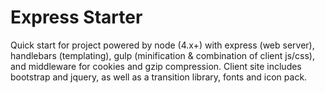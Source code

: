 Express Starter
====

Quick start for project powered by node (4.x+) with express (web server), handlebars (templating), gulp (minification & combination of client js/css), and middleware for cookies and gzip compression. Client site includes bootstrap and jquery, as well as a transition library, fonts and icon pack.
